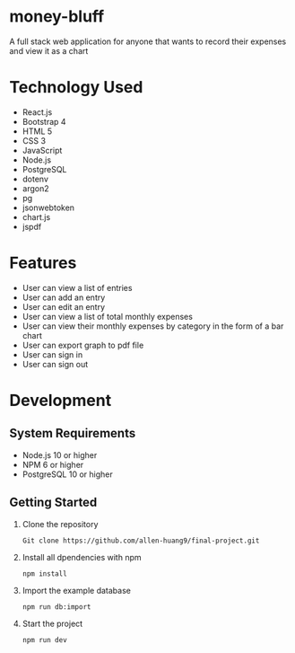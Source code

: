 # money-bluff

A full stack web application for anyone that wants to record their expenses and view it as a chart

# Technology Used
* React.js
* Bootstrap 4
* HTML 5
* CSS 3
* JavaScript
* Node.js
* PostgreSQL
* dotenv
* argon2
* pg
* jsonwebtoken
* chart.js
* jspdf

# Features
* User can view a list of entries
* User can add an entry
* User can edit an entry
* User can view a list of total monthly expenses
* User can view their monthly expenses by category in the form of a bar chart
* User can export graph to pdf file
* User can sign in
* User can sign out

# Development

## System Requirements
* Node.js 10 or higher
* NPM 6 or higher
* PostgreSQL 10 or higher

## Getting Started
1. Clone the repository
   ```
   Git clone https://github.com/allen-huang9/final-project.git
   ```
2. Install all dpendencies with npm
   ```
   npm install
   ```
3. Import the example database
   ```
   npm run db:import
   ```
4. Start the project
   ```
   npm run dev
   ```
